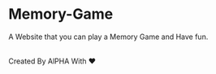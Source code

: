 # Memory-Game
A Website that you can play a Memory Game and Have fun.<br><br>


Created By AlPHA With ❤️
